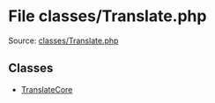 File classes/Translate.php
=========

Source: [classes/Translate.php](https://github.com/PrestaShop/PrestaShop/blob/1.6.0.13/classes/Translate.php)


Classes
-------

* [TranslateCore](class.TranslateCore.md)

